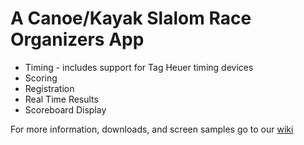 # A Canoe/Kayak Slalom Race Organizers App #

  * Timing - includes support for Tag Heuer timing devices
  * Scoring
  * Registration
  * Real Time Results
  * Scoreboard Display

For more information, downloads, and screen samples go to our [wiki](http://code.google.com/p/ww-canoe-kayak-slalom/wiki/SlalomApp)